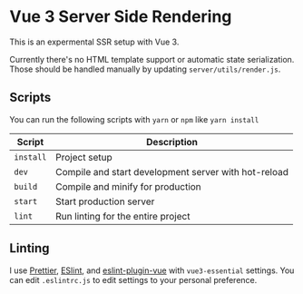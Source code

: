 # Vue 3 Server Side Rendering

This is an expermental SSR setup with Vue 3.

Currently there's no HTML template support or automatic state serialization. Those should be handled manually by updating `server/utils/render.js`.

## Scripts

You can run the following scripts with `yarn` or `npm` like `yarn install`

| Script    | Description                                          |
| --------- | ---------------------------------------------------- |
| `install` | Project setup                                        |
| `dev`     | Compile and start development server with hot-reload |
| `build`   | Compile and minify for production                    |
| `start`   | Start production server                              |
| `lint`    | Run linting for the entire project                   |

## Linting

I use [Prettier](https://prettier.io/), [ESlint](https://eslint.org/), and [eslint-plugin-vue](https://eslint.vuejs.org/) with `vue3-essential` settings. You can edit `.eslintrc.js` to edit settings to your personal preference.
